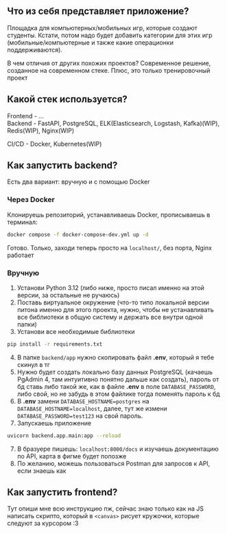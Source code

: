 ## Что из себя представляет приложение?
Площадка для компьютерных/мобильных игр, которые создают студенты. Кстати, потом надо будет добавить категории для этих игр (мобильные/компьютерные и также какие операционки поддерживаются).  

В чем отличия от других похожих проектов? Современное решение, созданное на современном стеке. Плюс, это только тренировочный проект

## Какой стек используется?
Frontend - ...  
Backend - FastAPI, PostgreSQL, ELK(Elasticsearch, Logstash, Kafka)(WIP), Redis(WIP), Nginx(WIP)

CI/CD - Docker, Kubernetes(WIP)

## Как запустить backend?  
Есть два вариант: вручную и с помощью Docker  

### Через Docker  
Клонируешь репозиторий, устанавливаешь Docker, прописываешь в терминал:  
```bash
docker compose -f docker-compose-dev.yml up -d
```
Готово. Только, заходи теперь просто на `localhost/`, без порта, Nginx работает  

### Вручную  

1. Установи Python 3.12 (либо ниже, просто писал именно на этой версии, за остальные не ручаюсь)
2. Поставь виртуальное окружение (что-то типо локальной версии питона именно для этого проекта, нужно, чтобы не устанавливать все библиотеки в общую систему и держать все внутри одной папки)
3. Установи все необходимые библиотеки
```bash
pip install -r requirements.txt 
```
4. В папке `backend/app` нужно скопировать файл **.env**, который я тебе скинул в тг
5. Нужно будет создать локально базу данных PostgreSQL (качаешь PgAdmin 4, там интуитивно понятно дальше как создать), пароль от бд ставь либо такой же, как в файле **.env** в поле `DATABASE_PASSWORD`, либо свой, но не забудь в этом файлике тогда поменять пароль к бд
6. В **.env** замени `DATABASE_HOSTNAME=postgres` на `DATABASE_HOSTNAME=localhost`, далее, тут же измени `DATABASE_PASSWORD=test123` на свой пароль.
7. Запускаешь приложение
```bash
uvicorn backend.app.main:app --reload
```
7. В бразуере пишешь: `localhost:8000/docs` и изучаешь документацию по API, карта в фигме будет попозже
8. По желанию, можешь пользоваться Postman для запросов к API, если знаешь как

## Как запустить frontend?
Тут опиши мне всю инструкцию пж, сейчас знаю только как на JS написать скрипто, который в `<canvas>` рисует кружочки, которые следуют за курсором :3
